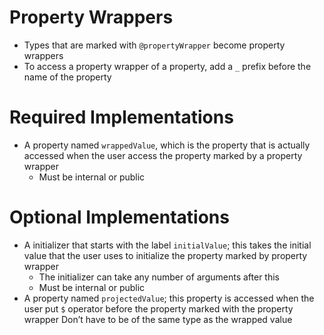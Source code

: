# Property Wrappers

- Types that are marked with `@propertyWrapper` become property wrappers
- To access a property wrapper of a property, add a `_` prefix before the name
  of the property

# Required Implementations

- A property named `wrappedValue`, which is the property that is actually
  accessed when the user access the property marked by a property wrapper
  - Must be internal or public

# Optional Implementations

- A initializer that starts with the label `initialValue`; this takes the
  initial value that the user uses to initialize the property marked by property
  wrapper
  - The initializer can take any number of arguments after this
  - Must be internal or public
- A property named `projectedValue`; this property is accessed when the user put
  `$` operator before the property marked with the property wrapper Don’t have
  to be of the same type as the wrapped value
